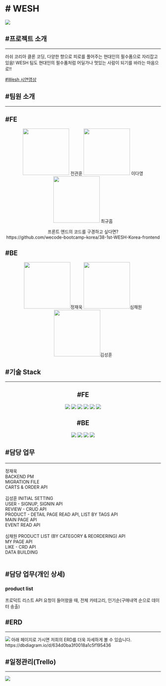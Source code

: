 <H1> # WESH</H1>

<p>

<img src="https://user-images.githubusercontent.com/93311025/198524734-b0e998eb-0cac-499f-b620-620c07683170.png"/>

<p>
<h2>
#프로젝트 소개</h2>
<hr>
<p>
러쉬 코리아 클론 코딩, 다양한 향으로 피로를 풀어주는 현대인의 필수품으로 자리잡고 있음! WESH 팀도 현대인의 필수품처럼 어딜가나 멋있는 사람이 되기를 바라는 마음으로!!<p>
<a href="https://www.youtube.com/watch?v=w0MkqnhkV_0&ab_channel=%EA%B7%9C%ED%9D%A0%EC%B5%9C">#Wesh 시연영상</a>

<h2>
#팀원 소개</h2>
<hr>
<p>
<h2>#FE</h2>
<div align="center">
<span>
<img src="https://ca.slack-edge.com/TH0U6FBTN-U03RJQ96QLW-7ac928fc3041-512" width="150"/>
<span>전관훈</span>
	</span>
<span>
<img src="https://ca.slack-edge.com/TH0U6FBTN-U03RNE8CEAZ-a966fdbd4437-512" width="150"/>
	<span>이다영</span>
	</span>
<span>
<img src="https://ca.slack-edge.com/TH0U6FBTN-U02JS0GA200-80f9f055b2ce-512" width="150"/>
	<span>최규흠</span>
	</span>
	<p> 프론트 엔드의 코드를 구경하고 싶다면? <br>
		https://github.com/wecode-bootcamp-korea/38-1st-WESH-Korea-frontend<br>
</div>
<h2>#BE</h2>
<p>

<div align="center"><span>
<img src="https://ca.slack-edge.com/TH0U6FBTN-U03RTREAL2Y-135ccfc8656d-192" width="150"/><span>정재욱</span>
	</span>
<span>
<img src="https://ca.slack-edge.com/TH0U6FBTN-U03SN2AQSG0-a531900c2ab1-512" width="150"/><span>심채원</span>
	</span>
<span>
<img src="https://ca.slack-edge.com/TH0U6FBTN-U03RARFV7B9-e7d6ecc835f7-512" width="150"/><span>김성훈</span>
	</span>
<span>
	</div>

<p>

<h2>
#기술 Stack</h2>
<hr>

<div align="center">
<h2>#FE</h2>
<img src="https://img.shields.io/badge/javascript-F7DF1E?style=for-the-badge&logo=javascript&logoColor=white">
<img src="https://img.shields.io/badge/react-61DAFB?style=for-the-badge&logo=react&logoColor=white">
<img src="https://img.shields.io/badge/html5-E34F26?style=for-the-badge&logo=html5&logoColor=white">
<img src="https://img.shields.io/badge/sass-CC6699?style=for-the-badge&logo=sass&logoColor=white">
<img src="https://img.shields.io/badge/css3-1572B6?style=for-the-badge&logo=css3&logoColor=white">
<img src="https://img.shields.io/badge/git-F05032?style=for-the-badge&logo=git&logoColor=white">
</div>

<div align="center"><h2>#BE</h2>
<img src="https://img.shields.io/badge/javascript-F7DF1E?style=for-the-badge&logo=javascript&logoColor=white">
<img src="https://img.shields.io/badge/nodejs-339933?style=for-the-badge&logo=git&logoColor=white">
<img src="https://img.shields.io/badge/express-000000?style=for-the-badge&logo=express&logoColor=white">
<img src="https://img.shields.io/badge/mysql-4479A1?style=for-the-badge&logo=mysql&logoColor=white">
</div>
<p>
<h2>

#담당 업무</h2>
<hr>
<p> 
정재욱  <br>
BACKEND PM <br>
MIGRATION FILE <br>
CARTS & ORDER API <br>
 <br>
김성훈
INITIAL SETTING  <br>
USER - SIGNUP, SIGNIN API <br>
REVIEW - CRUD API <br>
PRODUCT - DETAIL PAGE READ API, LIST BY TAGS API <br>
MAIN PAGE API <br>
EVENT READ API <br>
 <br>
심채원
PRODUCT LIST (BY CATEGORY & REORDERING) API <br>
MY PAGE API <br> 
LIKE - CRD API <br>
DATA BUILDING <br>
 <br>

	
<h2> #담당 업무(개인 상세)</h2>
<h3>product list</h3>
	프로덕트 리스트 API 요청이 들어왔을 때, 전체 카테고리, 인기순(구매내역 순으로 데이터 송출)
	
	
<h2>
#ERD</h2>
<hr>
<img src="https://user-images.githubusercontent.com/110619143/198530368-8ceb9332-623c-4523-b5bd-374daf492025.png">
아래 페이지로 가시면 저희의 ERD를 더욱 자세하게 볼 수 있습니다. <br>
https://dbdiagram.io/d/634d0ba3f0018a1c5f195436
<p>

<h2>
#일정관리(Trello)</h2>
<hr>
<img src="https://user-images.githubusercontent.com/93311025/198531282-38d4d613-96be-483d-99f9-b2cdd4ede4e6.png">
